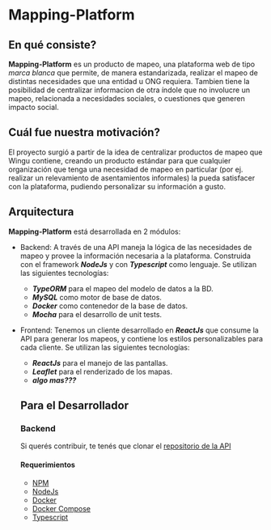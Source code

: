 # Mapping-Platform

## En qué consiste?

**Mapping-Platform** es un producto de mapeo, una plataforma web de tipo _marca blanca_ que permite, de manera estandarizada, realizar el mapeo de distintas necesidades que una entidad u ONG requiera. Tambien tiene la posibilidad de centralizar informacion de otra índole que no involucre un mapeo, relacionada a necesidades sociales, o cuestiones que generen impacto social.

## Cuál fue nuestra motivación?
El proyecto surgió a partir de la idea de centralizar productos de mapeo que Wingu contiene, creando un producto estándar para que cualquier organización que tenga una necesidad de mapeo en particular (por ej. realizar un relevamiento de asentamientos informales) la pueda satisfacer con la plataforma, pudiendo personalizar su información a gusto.


## Arquitectura
**Mapping-Platform** está desarrollada en 2 módulos:

- Backend: A través de una API maneja la lógica de las necesidades de mapeo y provee la información necesaria a la plataforma. Construida con el framework ***NodeJs*** y con ***Typescript*** como lenguaje.
 Se utilizan las siguientes tecnologías:
  - ***TypeORM*** para el mapeo del modelo de datos a la BD.
  - ***MySQL*** como motor de base de datos.
  - ***Docker*** como contenedor de la base de datos.
  - ***Mocha*** para el desarrollo de unit tests.
 
- Frontend: Tenemos un cliente desarrollado en ***ReactJs*** que consume la API para generar los mapeos, y contiene los estilos personalizables para cada cliente.
Se utilizan las siguientes tecnologías:
  - ***ReactJs*** para el manejo de las pantallas.
  - ***Leaflet*** para el renderizado de los mapas.
  - ***algo mas???***
  
  ## Para el Desarrollador
  
  ### Backend
  Si querés contribuir, te tenés que clonar el [repositorio de la API](https://github.com/TTIP-UNQ-Team10/Mapping-Platform-Backend)
  
  #### Requerimientos
  - [NPM](https://www.npmjs.com/get-npm)
  - [NodeJs](https://nodejs.org/)
  - [Docker](https://docs.docker.com/engine/installation/)
  - [Docker Compose](https://docs.docker.com/compose/install/)
  - [Typescript](https://www.typescriptlang.org/index.html#download-links)
